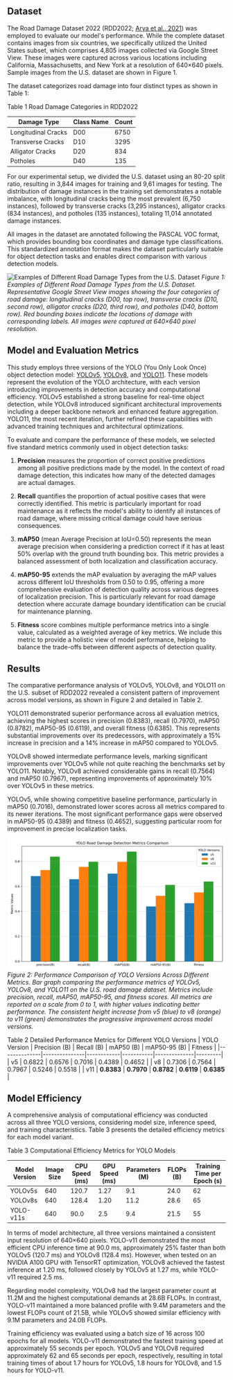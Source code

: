 ## Dataset

The Road Damage Dataset 2022 (RDD2022; [Arya et al., 2021](https://www.researchgate.net/publication/363668453_RDD2022_A_multi-national_image_dataset_for_automatic_Road_Damage_Detection)) was employed to evaluate our model's performance. While the complete dataset contains images from six countries, we specifically utilized the United States subset, which comprises 4,805 images collected via Google Street View. These images were captured across various locations including California, Massachusetts, and New York at a resolution of 640×640 pixels. Sample images from the U.S. dataset are shown in Figure 1.

The dataset categorizes road damage into four distinct types as shown in Table 1:

Table 1
Road Damage Categories in RDD2022

| Damage Type          | Class Name | Count |
|----------------------|------------|-------|
| Longitudinal Cracks  | D00        | 6750  |
| Transverse Cracks    | D10        | 3295  |
| Alligator Cracks     | D20        | 834   |
| Potholes             | D40        | 135   |

For our experimental setup, we divided the U.S. dataset using an 80-20 split ratio, resulting in 3,844 images for training and 9,61 images for testing. The distribution of damage instances in the training set demonstrates a notable imbalance, with longitudinal cracks being the most prevalent (6,750 instances), followed by transverse cracks (3,295 instances), alligator cracks (834 instances), and potholes (135 instances), totaling 11,014 annotated damage instances.

All images in the dataset are annotated following the PASCAL VOC format, which provides bounding box coordinates and damage type classifications. This standardized annotation format makes the dataset particularly suitable for object detection tasks and enables direct comparison with various detection models.

![Examples of Different Road Damage Types from the U.S. Dataset](images/Damage_Type_Example.png)
*Figure 1: Examples of Different Road Damage Types from the U.S. Dataset. Representative Google Street View images showing the four categories of road damage: longitudinal cracks (D00, top row), transverse cracks (D10, second row), alligator cracks (D20, third row), and potholes (D40, bottom row). Red bounding boxes indicate the locations of damage with corresponding labels. All images were captured at 640×640 pixel resolution.*

## Model and Evaluation Metrics

This study employs three versions of the YOLO (You Only Look Once) object detection model: [YOLOv5](https://docs.ultralytics.com/models/yolov5/), [YOLOv8](https://docs.ultralytics.com/models/yolov8/), and [YOLO11](https://docs.ultralytics.com/models/yolo11/). These models represent the evolution of the YOLO architecture, with each version introducing improvements in detection accuracy and computational efficiency. YOLOv5 established a strong baseline for real-time object detection, while YOLOv8 introduced significant architectural improvements including a deeper backbone network and enhanced feature aggregation. YOLO11, the most recent iteration, further refined these capabilities with advanced training techniques and architectural optimizations.

To evaluate and compare the performance of these models, we selected five standard metrics commonly used in object detection tasks:

1. **Precision** measures the proportion of correct positive predictions among all positive predictions made by the model. In the context of road damage detection, this indicates how many of the detected damages are actual damages.

2. **Recall** quantifies the proportion of actual positive cases that were correctly identified. This metric is particularly important for road maintenance as it reflects the model's ability to identify all instances of road damage, where missing critical damage could have serious consequences.

3. **mAP50** (mean Average Precision at IoU=0.50) represents the mean average precision when considering a prediction correct if it has at least 50% overlap with the ground truth bounding box. This metric provides a balanced assessment of both localization and classification accuracy.

4. **mAP50-95** extends the mAP evaluation by averaging the mAP values across different IoU thresholds from 0.50 to 0.95, offering a more comprehensive evaluation of detection quality across various degrees of localization precision. This is particularly relevant for road damage detection where accurate damage boundary identification can be crucial for maintenance planning.

5. **Fitness** score combines multiple performance metrics into a single value, calculated as a weighted average of key metrics. We include this metric to provide a holistic view of model performance, helping to balance the trade-offs between different aspects of detection quality.

## Results

The comparative performance analysis of YOLOv5, YOLOv8, and YOLO11 on the U.S. subset of RDD2022 revealed a consistent pattern of improvement across model versions, as shown in Figure 2 and detailed in Table 2.

YOLO11 demonstrated superior performance across all evaluation metrics, achieving the highest scores in precision (0.8383), recall (0.7970), mAP50 (0.8782), mAP50-95 (0.6119), and overall fitness (0.6385). This represents substantial improvements over its predecessors, with approximately a 15% increase in precision and a 14% increase in mAP50 compared to YOLOv5.

YOLOv8 showed intermediate performance levels, marking significant improvements over YOLOv5 while not quite reaching the benchmarks set by YOLO11. Notably, YOLOv8 achieved considerable gains in recall (0.7564) and mAP50 (0.7967), representing improvements of approximately 10% over YOLOv5 in these metrics.

YOLOv5, while showing competitive baseline performance, particularly in mAP50 (0.7016), demonstrated lower scores across all metrics compared to its newer iterations. The most significant performance gaps were observed in mAP50-95 (0.4389) and fitness (0.4652), suggesting particular room for improvement in precise localization tasks.

![Figure 2](images/yolo_metrics_comparison.png)
*Figure 2: Performance Comparison of YOLO Versions Across Different Metrics. Bar graph comparing the performance metrics of YOLOv5, YOLOv8, and YOLO11 on the U.S. road damage dataset. Metrics include precision, recall, mAP50, mAP50-95, and fitness scores. All metrics are reported on a scale from 0 to 1, with higher values indicating better performance. The consistent height increase from v5 (blue) to v8 (orange) to v11 (green) demonstrates the progressive improvement across model versions.*

Table 2
Detailed Performance Metrics for Different YOLO Versions
| YOLO Version | Precision (B) | Recall (B) | mAP50 (B) | mAP50-95 (B) | Fitness |
|--------------|---------------|------------|-----------|--------------|---------|
| v5           | 0.6822        | 0.6576     | 0.7016    | 0.4389       | 0.4652  |
| v8           | 0.7306        | 0.7564     | 0.7967    | 0.5246       | 0.5518  |
| v11          | **0.8383**        | **0.7970**     | **0.8782**    | **0.6119**       | **0.6385**  |

## Model Efficiency

A comprehensive analysis of computational efficiency was conducted across all three YOLO versions, considering model size, inference speed, and training characteristics. Table 3 presents the detailed efficiency metrics for each model variant.

Table 3
Computational Efficiency Metrics for YOLO Models

| Model Version | Image Size | CPU Speed (ms) | GPU Speed (ms) | Parameters (M) | FLOPs (B) | Training Time per Epoch (s) |
|--------------|------------|----------------|----------------|----------------|-----------|---------------------------|
| YOLOv5s      | 640        | 120.7          | 1.27           | 9.1            | 24.0      | 62                       |
| YOLOv8s      | 640        | 128.4          | 1.20           | 11.2           | 28.6      | 65                       |
| YOLO-v11s    | 640        | 90.0      | 2.5       | 9.4            | 21.5      | 55                       |

In terms of model architecture, all three versions maintained a consistent input resolution of 640×640 pixels. YOLO-v11 demonstrated the most efficient CPU inference time at 90.0 ms, approximately 25% faster than both YOLOv5 (120.7 ms) and YOLOv8 (128.4 ms). However, when tested on an NVIDIA A100 GPU with TensorRT optimization, YOLOv8 achieved the fastest inference at 1.20 ms, followed closely by YOLOv5 at 1.27 ms, while YOLO-v11 required 2.5 ms.

Regarding model complexity, YOLOv8 had the largest parameter count at 11.2M and the highest computational demands at 28.6B FLOPs. In contrast, YOLO-v11 maintained a more balanced profile with 9.4M parameters and the lowest FLOPs count of 21.5B, while YOLOv5 showed similar efficiency with 9.1M parameters and 24.0B FLOPs.

Training efficiency was evaluated using a batch size of 16 across 100 epochs for all models. YOLO-v11 demonstrated the fastest training speed at approximately 55 seconds per epoch. YOLOv5 and YOLOv8 required approximately 62 and 65 seconds per epoch, respectively, resulting in total training times of about 1.7 hours for YOLOv5, 1.8 hours for YOLOv8, and 1.5 hours for YOLO-v11.
